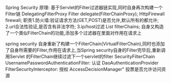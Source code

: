 Spring Security
原理: 基于Servlet的Filter过滤器链实现,同时自身再次构建一个Filter链
DelegatingFilterProxy
	Filter delegate(FilterChainProxy); 
		HttpFirewall firewall; 职责1.防火墙:验证请求方法(GET,POST)是否允许,默认所有的都允许; 2.url合法性验证,是否含有非法字符; 3.ip/host过滤
		List<SecurityFilterChain> filterChains; 自身又构造了一个类似FilterChain的功能,添加多个过滤器在里面对作用在请求上

spring security 自身重新了构建一个FilterChain(VirtualFilterChain),同时也添加了自身所需要的Filter,作用在请求上,当Spring security自身的Filter完毕后,重新调用Servlet 的FilterChain继续过滤下一个servlet的filter
SecurityFilterChain	
	UsernamePasswordAuthenticationFilter: 认证
		DaoAuthenticationProvider
	FilterSecurityInterceptor: 授权
		AccessDecisionManager" 投票是否允许访问资源

